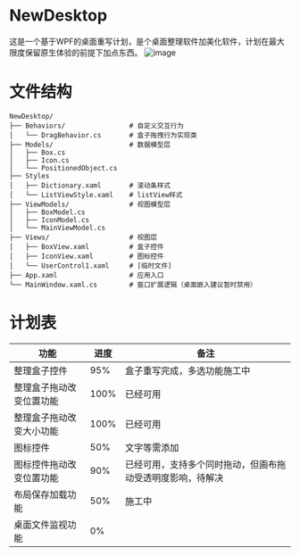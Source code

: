 # NewDesktop
这是一个基于WPF的桌面重写计划，是个桌面整理软件加美化软件，计划在最大限度保留原生体验的前提下加点东西。
![image](https://github.com/Yeilintong/NewDesktop/blob/main/Image/YL1.png)
# 文件结构
```
NewDesktop/
├── Behaviors/                # 自定义交互行为
│   └── DragBehavior.cs       # 盒子拖拽行为实现类
├── Models/                   # 数据模型层
│   ├── Box.cs
│   ├── Icon.cs
│   └── PositionedObject.cs
├── Styles
│   ├── Dictionary.xaml       # 滚动条样式
│   └── ListViewStyle.xaml    # listView样式
├── ViewModels/               # 视图模型层
│   ├── BoxModel.cs
│   ├── IconModel.cs
│   └── MainViewModel.cs
├── Views/                    # 视图层
│   ├── BoxView.xaml          # 盒子控件
│   ├── IconView.xaml         # 图标控件  
│   └── UserControl1.xaml     # [临时文件]
├── App.xaml                  # 应用入口
└── MainWindow.xaml.cs        # 窗口扩展逻辑（桌面嵌入建议暂时禁用）
```
# 计划表

| 功能           | 进度   | 备注                   |
| ------------ | ---- | -------------------- |
| 整理盒子控件       | 95%  | 盒子重写完成，多选功能施工中            |
| 整理盒子拖动改变位置功能 | 100% | 已经可用                 |
| 整理盒子拖动改变大小功能 | 100% | 已经可用                 |
| 图标控件         | 50%  | 文字等需添加               |
| 图标控件拖动改变位置功能 | 90%  | 已经可用，支持多个同时拖动，但画布拖动受透明度影响，待解决 |
| 布局保存加载功能     | 50%  | 施工中                  |
| 桌面文件监视功能     | 0%   |                      |
